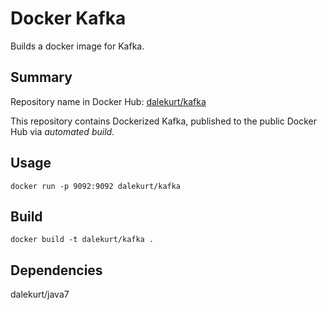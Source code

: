 # Docker Kafka
Builds a docker image for Kafka.

## Summary

Repository name in Docker Hub: [dalekurt/kafka](https://hub.docker.com/u/dalekurt/kafka)

This repository contains Dockerized Kafka, published to the public Docker Hub via *automated build*.

## Usage

```docker run -p 9092:9092 dalekurt/kafka```

## Build
``` docker build -t dalekurt/kafka . ```

## Dependencies

dalekurt/java7
